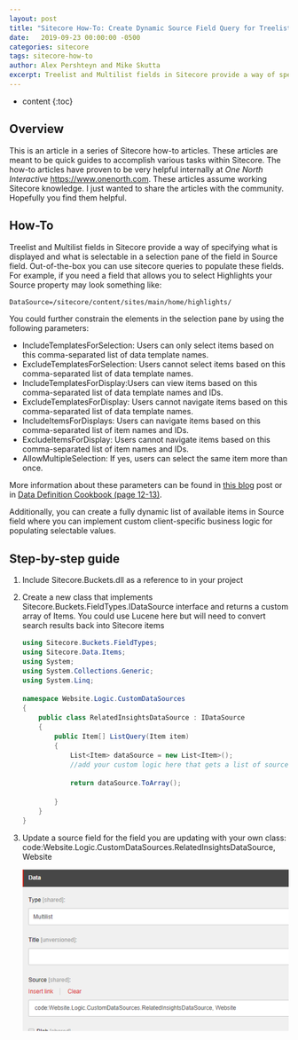 ```yaml
---
layout: post
title: "Sitecore How-To: Create Dynamic Source Field Query for Treelists and Multilists in Sitecore"
date:   2019-09-23 00:00:00 -0500
categories: sitecore
tags: sitecore-how-to
author: Alex Pershteyn and Mike Skutta
excerpt: Treelist and Multilist fields in Sitecore provide a way of specifying what is displayed and what is selectable in a selection pane of the field in Source field. Out-of-the-box you can use sitecore queries to populate these fields. Additionally, you can create a fully dynamic list of available items in Source field where you can implement custom client-specific business logic for populating selectable values.
---
```


* content
{:toc}

## Overview

This is an article in a series of Sitecore how-to articles. These articles are meant to be quick guides to accomplish various tasks within Sitecore. The how-to articles have proven to be very helpful internally at *One North Interactive* https://www.onenorth.com.  These articles assume working Sitecore knowledge. I just wanted to share the articles with the community. Hopefully you find them helpful.

## How-To

Treelist and Multilist fields in Sitecore provide a way of specifying what is displayed and what is selectable in a selection pane of the field in Source field. Out-of-the-box you can use sitecore queries to populate these fields. For example, if you need a field that allows you to select Highlights your Source property may look something like:

```xml
DataSource=/sitecore/content/sites/main/home/highlights/
```

You could further constrain the elements in the selection pane by using the following parameters:

* IncludeTemplatesForSelection: Users can only select items based on this comma-separated list of data template names.
* ExcludeTemplatesForSelection: Users cannot select items based on this comma-separated list of data template names.
* IncludeTemplatesForDisplay:Users can view items based on this comma-separated list of data template names and IDs.
* ExcludeTemplatesForDisplay: Users cannot navigate items based on this comma-separated list of data template names.
* IncludeItemsForDisplays: Users can navigate items based on this comma-separated list of item names and IDs.
* ExcludeItemsForDisplay:  Users cannot navigate items based on this comma-separated list of item names and IDs.
* AllowMultipleSelection: If yes, users can select the same item more than once.

More information about these parameters can be found in [this blog](http://zacharykniebel.com/blog/sitecore/2014/june/26/constraining-the-sitecore-7-multilist-and-treelist-fields-with-and-without-search) post or in [Data Definition Cookbook (page 12-13)](https://sdn.sitecore.net/upload/sitecore6/60/data_definition_cookbook_sc62-a4.pdf).

Additionally, you can create a fully dynamic list of available items in Source field where you can implement custom client-specific business logic for populating selectable values.

## Step-by-step guide

1. Include Sitecore.Buckets.dll as a reference to in your project
1. Create a new class that implements Sitecore.Buckets.FieldTypes.IDataSource interface and returns a custom array of Items. You could use Lucene here but will need to convert search results back into Sitecore items

    ```c#
    using Sitecore.Buckets.FieldTypes;
    using Sitecore.Data.Items;
    using System;
    using System.Collections.Generic;
    using System.Linq;
    
    namespace Website.Logic.CustomDataSources
    {
        public class RelatedInsightsDataSource : IDataSource
        {
            public Item[] ListQuery(Item item)
            {
                List<Item> dataSource = new List<Item>();
                //add your custom logic here that gets a list of source items for your multilist
    
                return dataSource.ToArray();
    
            }
        }
    }
    ```
1. Update a source field for the field you are updating with your own class: code:Website.Logic.CustomDataSources.RelatedInsightsDataSource, Website

      ![Source](/images/sitecore-how-to-create-dynamic-source-field-query-for-treelists-and-multilists/source.png "Source")